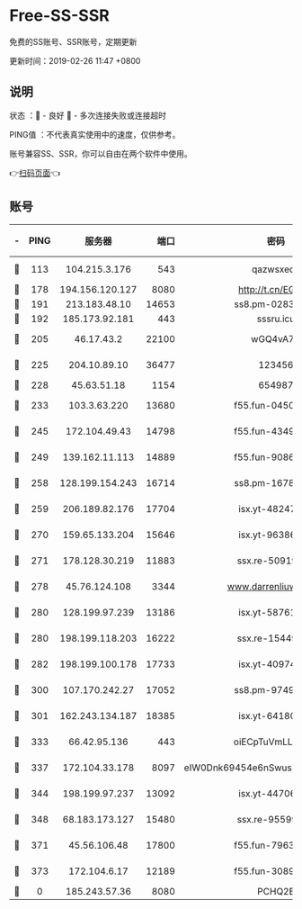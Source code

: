 # Free-SS-SSR

免费的SS账号、SSR账号，定期更新

更新时间：2019-02-26 11:47 +0800

## 说明

状态     ：🙂 - 良好 🙁 - 多次连接失败或连接超时

PING值   ：不代表真实使用中的速度，仅供参考。

账号兼容SS、SSR，你可以自由在两个软件中使用。

👉[扫码页面](https://liesauer.github.io/free-ss-ssr.github.io/)👈

## 账号

|-|PING|服务器|端口|密码|加密方式|区域|
|:----:|:----:|:-----:|-----:|:----:|:----:|:----:|
|🙂|113|104.215.3.176|543|qazwsxedc|aes-256-gcm|JP|
|🙂|178|194.156.120.127|8080|http://t.cn/EGJIyrl|rc4-md5|RU|
|🙂|191|213.183.48.10|14653|ss8.pm-02834105|rc4-md5|RU|
|🙂|192|185.173.92.181|443|sssru.icu|rc4-md5|RU|
|🙂|205|46.17.43.2|22100|wGQ4vA7D|aes-256-gcm|RU|
|🙂|225|204.10.89.10|36477|123456|aes-256-cfb|US|
|🙂|228|45.63.51.18|1154|654987|chacha20|US|
|🙂|233|103.3.63.220|13680|f55.fun-04505509|aes-256-cfb|SG|
|🙂|245|172.104.49.43|14798|f55.fun-43493243|aes-256-cfb|SG|
|🙂|249|139.162.11.113|14889|f55.fun-90867001|aes-256-cfb|SG|
|🙂|258|128.199.154.243|16714|ss8.pm-16780170|aes-256-cfb|SG|
|🙂|259|206.189.82.176|17704|isx.yt-48247850|aes-256-cfb|SG|
|🙂|270|159.65.133.204|15646|isx.yt-96386254|aes-256-cfb|SG|
|🙂|271|178.128.30.219|11883|ssx.re-50919809|aes-256-cfb|SG|
|🙂|278|45.76.124.108|3344|www.darrenliuwei.com|aes-256-cfb|AU|
|🙂|280|128.199.97.239|13186|isx.yt-58761687|aes-256-cfb|SG|
|🙂|280|198.199.118.203|16222|ssx.re-15449751|aes-256-cfb|US|
|🙂|282|198.199.100.178|17733|isx.yt-40974898|aes-256-cfb|US|
|🙂|300|107.170.242.27|17052|ss8.pm-97495398|aes-256-cfb|US|
|🙂|301|162.243.134.187|18385|isx.yt-64180950|aes-256-cfb|US|
|🙂|333|66.42.95.136|443|oiECpTuVmLLxk4Ts|aes-256-cfb|US|
|🙂|337|172.104.33.178|8097|eIW0Dnk69454e6nSwuspv9DmS201tQ0D|aes-256-cfb|SG|
|🙂|344|198.199.97.237|13092|isx.yt-44706124|aes-256-cfb|US|
|🙂|348|68.183.173.127|15480|ssx.re-95599154|aes-256-cfb|US|
|🙂|371|45.56.106.48|17800|f55.fun-79636491|aes-256-cfb|US|
|🙂|373|172.104.6.17|12189|f55.fun-30895721|aes-256-cfb|US|
|🙁|0|185.243.57.36|8080|PCHQ2E|rc4-md5|US|
